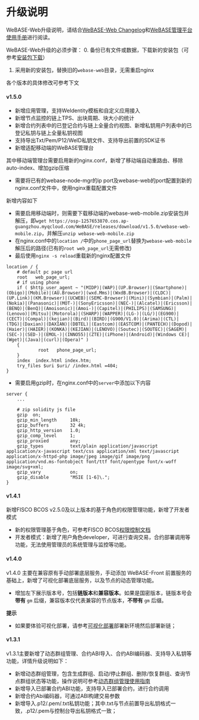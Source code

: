 # 升级说明

WeBASE-Web升级说明，请结合[WeBASE-Web Changelog](https://github.com/WeBankFinTech/WeBASE-Web)和[WeBASE管理平台使用手册](../WeBASE-Console-Suit/index.html)进行阅读。

WeBASE-Web升级的必须步骤：
0. 备份已有文件或数据，下载新的安装包（可参考[安装包下载](../WeBASE/mirror.html#install_package)）
1. 采用新的安装包，替换旧的`webase-web`目录，无需重启nginx

各个版本的具体修改可参考下文


#### v1.5.0
- 新增应用管理，支持WeIdentity模板和自定义应用接入
- 新增节点监控的链上TPS、出块周期、块大小的统计
- 新增合约列表中的已登记合约与链上全量合约视图、新增私钥用户列表中的已登记私钥与链上全量私钥视图
- 支持导出Txt/Pem/P12/WeID私钥文件、支持导出前置的SDK证书
- 新增适配移动端的WeBASE管理台

其中移动端管理台需要启用新的nginx.conf，新增了移动端自动重路由、移除auto-index、增加gzip压缩
- 需要将已有的webase-node-mgr的ip port及webase-web的port配置到新的nginx.conf文件中，使用nginx重载配置文件

新增内容如下
- 需要启用移动端时，则需要下载移动端的webase-web-mobile.zip安装包并解压，即`wget https://osp-1257653870.cos.ap-guangzhou.myqcloud.com/WeBASE/releases/download/v1.5.0/webase-web-mobile.zip`，并解压`unzip webase-web-mobile.zip`
- 在nginx.conf中的`location /`中的`phone_page_url`替换为`webase-web-mobile`解压后的路径(已有的`root web_page_url`无需修改)
- 最后使用`nginx -s reload`重载新的nginx配置文件
```
location / {    
    # default pc page url
    root   web_page_url;
    # if using phone
    if ( $http_user_agent ~ "(MIDP)|(WAP)|(UP.Browser)|(Smartphone)|(Obigo)|(Mobile)|(AU.Browser)|(wxd.Mms)|(WxdB.Browser)|(CLDC)|(UP.Link)|(KM.Browser)|(UCWEB)|(SEMC-Browser)|(Mini)|(Symbian)|(Palm)|(Nokia)|(Panasonic)|(MOT-)|(SonyEricsson)|(NEC-)|(Alcatel)|(Ericsson)|(BENQ)|(BenQ)|(Amoisonic)|(Amoi-)|(Capitel)|(PHILIPS)|(SAMSUNG)|(Lenovo)|(Mitsu)|(Motorola)|(SHARP)|(WAPPER)|(LG-)|(LG/)|(EG900)|(CECT)|(Compal)|(kejian)|(Bird)|(BIRD)|(G900/V1.0)|(Arima)|(CTL)|(TDG)|(Daxian)|(DAXIAN)|(DBTEL)|(Eastcom)|(EASTCOM)|(PANTECH)|(Dopod)|(Haier)|(HAIER)|(KONKA)|(KEJIAN)|(LENOVO)|(Soutec)|(SOUTEC)|(SAGEM)|(SEC-)|(SED-)|(EMOL-)|(INNO55)|(ZTE)|(iPhone)|(Android)|(Windows CE)|(Wget)|(Java)|(curl)|(Opera)" )
    {
            root   phone_page_url;
    }
    index  index.html index.htm;
    try_files $uri $uri/ /index.html =404;
}
```
- 需要启用gzip时，在nginx.conf中的`server`中添加以下内容
```
server {
    ...

    # zip solidity js file
    gzip  on;
    gzip_min_length     10k;
    gzip_buffers        32 4k;
    gzip_http_version   1.0;
    gzip_comp_level     1;
    gzip_proxied        any;
    gzip_types          text/plain application/javascript application/x-javascript text/css application/xml text/javascript application/x-httpd-php image/jpeg image/gif image/png application/vnd.ms-fontobject font/ttf font/opentype font/x-woff image/svg+xml;
    gzip_vary           on;
    gzip_disable        "MSIE [1-6]\.";
}
```


#### v1.4.1
新增FISCO BCOS v2.5.0及以上版本的基于角色的权限管理功能，新增了开发者模式
- 新的权限管理基于角色，可参考FISCO BCOS[权限控制文档](https://fisco-bcos-documentation.readthedocs.io/zh_CN/latest/docs/manual/permission_control.html)
- 开发者模式：新增了用户角色developer，可进行查询交易，合约部署调用等功能，无法使用管理员的系统管理与监控等功能。

#### v1.4.0
v1.4.0 主要在兼容原有手动部署底层服务，手动添加 WeBASE-Front 前置服务的基础上，新增了可视化部署底层服务，以及节点的动态管理功能。

- 增加左下展示版本号，包括**链版本**和**兼容版本**。如果是国密版本，链版本号会**带有** `gm` 后缀，兼容版本仅代表兼容的节点版本，**不带有** `gm` 后缀。

**提示**
- 如果要体验可视化部署，请参考[可视化部署](../WeBASE-Install/visual_deploy.html)部署新环境然后部署新链；


#### v1.3.1

v1.3.1主要新增了动态群组管理、合约ABI导入、合约ABI编码器、支持导入私钥等功能，详情升级说明如下：

- 新增动态群组管理，包含生成群组、启动/停止群组、删除/恢复群组、查询节点群组状态等功能，操作说明可参考[动态群组管理使用指南](../WeBASE-Console-Suit/index.html#dynamic_group_use)
- 新增导入已部署合约ABI功能，支持导入已部署合约，进行合约调用
- 新增合约Abi编码器，可通过ABI构建交易参数
- 新增导入.p12/.pem/.txt私钥功能；其中.txt与节点前置导出私钥格式一致，.p12/.pem与控制台导出私钥格式一致；
